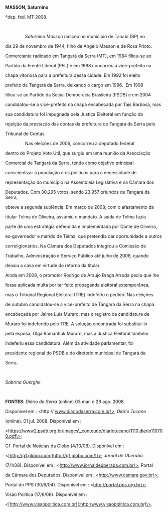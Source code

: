 **MASSON, Saturnino**



\*dep. fed. MT 2008.



 



                *Saturnino Masson* nasceu no município de Tanabi (SP) no

dia 29 de novembro de 1944, filho de Angelo Masson e de Rosa Prioto.



Comerciante radicado em Tangará da Serra (MT), em 1984 filiou-se ao

Partido da Frente Liberal (PFL) e em 1988 concorreu a vice-prefeito na

chapa vitoriosa para a prefeitura dessa cidade. Em 1992 foi eleito

prefeito de Tangará da Serra, deixando o cargo em 1996.  Em 1998

filiou-se ao Partido da Social Democracia Brasileira (PSDB) e em 2004

candidatou-se a vice-prefeito na chapa encabeçada por Taís Barbosa, mas

sua candidatura foi impugnada pela Justiça Eleitoral em função da

rejeição da prestação das contas da prefeitura de Tangará da Serra pelo

Tribunal de Contas.



                Nas eleições de 2006, concorreu a deputado federal

dentro do Projeto Voto Útil, que surgiu em uma reunião da Associação

Comercial de Tangará da Serra, tendo como objetivo principal

conscientizar a população e os políticos para a necessidade de

representação do município na Assembleia Legislativa e na Câmara dos

Deputados. Com 30.295 votos, sendo 23.957 oriundos de Tangará da Serra,

obteve a segunda suplência. Em março de 2008, com o afastamento da

titular Telma de Oliveira, assumiu o mandato. A saída de Telma fazia

parte de uma estratégia defendida e implementada por Dante de Oliveira,

ex-governador e marido de Telma, que pretendia dar oportunidade a outros

correligionários. Na Câmara dos Deputados integrou a Comissão de

Trabalho, Administração e Serviço Público até julho de 2008, quando

deixou a casa em virtude do retorno da titular.



Ainda em 2008, o promotor Rodrigo de Araújo Braga Arruda pediu que lhe

fosse aplicada multa por ter feito propaganda eleitoral extemporânea,

mas o Tribunal Regional Eleitoral (TRE) indeferiu o pedido. Nas eleições

de outubro candidatou-se a vice-prefeito de Tangará da Serra na chapa

encabeçada por Jaime Luís Muraro, mas o registro da candidatura de

Muraro foi indeferido pelo TRE. A solução encontrada foi substituí-lo

pela esposa, Olga Romanhuk Muraro, mas a Justiça Eleitoral também

indeferiu essa candidatura. Além da atividade parlamentar, foi

presidente regional do PSDB e do diretório municipal de Tangará da

Serra.



 



*Sabrina Guerghe*



 



**FONTES**: *Diário da Serra* (online) 03 mar. e 29 ago. 2008.

Disponível em : \<http:// www.diariodaserra.com.br\>; *Diário Tucano*

(online). 01 jul. 2008. Disponível em :

\<https://www2.psdb.org.br/images\_conteudo/diariotucano/1110.diario110708.pdf\>;

G1. Portal de Notícias da Globo (4/10/08). Disponível em :

\<[http://g1.globo.com](http://g1.globo.com/)\>; *Jornal de* *Uberaba*

(7/1/08). Disponível em : \<http://www.jornaldeuberaba.com.br\>; Portal

da Câmara dos Deputados. Disponível em : \<http://www.camara.gov.br\>;

Portal do PPS (30/6/04). Disponível em : \<http://portal.pps.org.br\>;

Visão Política (17/6/08). Disponível em :

\<[http://www.visaopolitica.com.br](;http:/www.visaopolitica.com.br)\>.



 



 



 



 



 



 



 



 



 



 



 



 



 

